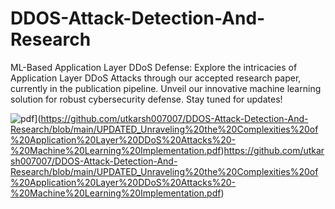# DDOS-Attack-Detection-And-Research
ML-Based Application Layer DDoS Defense:  Explore the intricacies of Application Layer DDoS Attacks through our accepted research paper, currently in the publication pipeline. Unveil our innovative machine learning solution for robust cybersecurity defense. Stay tuned for updates!

![pdf]([https://bit.ly/DDoS_Attack_ML)](https://github.com/utkarsh007007/DDOS-Attack-Detection-And-Research/blob/main/UPDATED_Unraveling%20the%20Complexities%20of%20Application%20Layer%20DDoS%20Attacks%20-%20Machine%20Learning%20Implementation.pdf)https://github.com/utkarsh007007/DDOS-Attack-Detection-And-Research/blob/main/UPDATED_Unraveling%20the%20Complexities%20of%20Application%20Layer%20DDoS%20Attacks%20-%20Machine%20Learning%20Implementation.pdf)
